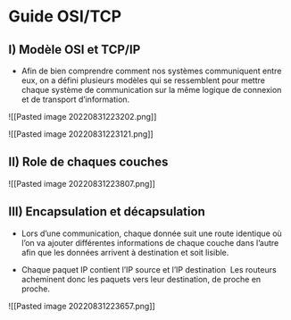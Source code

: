 # Guide OSI/TCP 

## I) Modèle OSI et TCP/IP

* Afin de bien comprendre comment nos systèmes communiquent entre eux, on a défini plusieurs modèles qui se ressemblent pour mettre chaque système de communication sur la même logique de connexion et de transport d’information.

![[Pasted image 20220831223202.png]]

![[Pasted image 20220831223121.png]]
## II) Role de chaques couches

![[Pasted image 20220831223807.png]]

## III) Encapsulation et décapsulation

* Lors d’une communication, chaque donnée suit une route identique où l’on va ajouter différentes informations de chaque couche dans l’autre afin que les données arrivent à destination et soit lisible.

* Chaque paquet IP contient l’IP source et l’IP destination  Les routeurs acheminent donc les paquets vers leur destination, de proche en proche.

![[Pasted image 20220831223657.png]]

